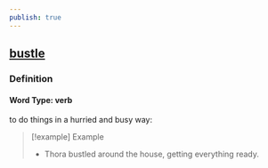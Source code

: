 ```yaml
---
publish: true
---
```


## [bustle](https://dictionary.cambridge.org/dictionary/english/bustle)

### Definition
#### Word Type: verb
to do things in a hurried and busy way:

>[!example] Example
> - Thora bustled around the house, getting everything ready.
